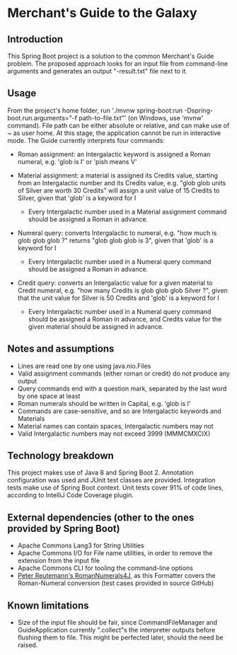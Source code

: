 # Merchant's Guide to the Galaxy

## Introduction
This Spring Boot project is a solution to the common Merchant's Guide problem. The proposed approach looks for an input file from command-line arguments and generates an output "-result.txt" file next to it. 

## Usage
From the project's home folder, run './mvnw spring-boot:run -Dspring-boot.run.arguments="-f path-to-file.txt"' (on Windows, use 'mvnw' command). File path can be either absolute or relative, and can make use of ~ as user home. At this stage, the application cannot be run in interactive mode.
The Guide currently interprets four commands:
- Roman assignment: an Intergalactic keyword is assigned a Roman numeral, e.g. 'glob is I' or 'pish means V'

- Material assignment: a material is assigned its Credits value, starting from an Intergalactic number and its Credits value, e.g. "glob glob units of Silver are worth 30 Credits" will assign a unit value of 15 Credits to Silver, given that 'glob' is a keyword for I
    - Every Intergalactic number used in a Material assignment command should be assigned a Roman in advance.

- Numeral query: converts Intergalactic to numeral, e.g. "how much is glob glob glob ?" returns "glob glob glob is 3", given that 'glob' is a keyword for I
    - Every Intergalactic number used in a Numeral query command should be assigned a Roman in advance.

- Credit query: converts an Intergalactic value for a given material to Credit numeral, e.g. "how many Credits is glob glob glob Silver ?", given that the unit value for Silver is 50 Credits and 'glob' is a keyword for I
    - Every Intergalactic number used in a Numeral query command should be assigned a Roman in advance, and Credits value for the given material should be assigned in advance.

## Notes and assumptions
- Lines are read one by one using java.nio.Files
- Valid assignment commands (either roman or credit) do not produce any output
- Query commands end with a question mark, separated by the last word by one space at least
- Roman numerals should be written in Capital, e.g. 'glob is I'
- Commands are case-sensitive, and so are Intergalactic keywords and Materials
- Material names can contain spaces, Intergalactic numbers may not
- Valid Intergalactic numbers may not exceed 3999 (MMMCMXCIX)

## Technology breakdown
This project makes use of Java 8 and Spring Boot 2. Annotation configuration was used and JUnit test classes are provided. Integration tests make use of Spring Boot context. Unit tests cover 91% of code lines, according to IntelliJ Code Coverage plugin.

## External dependencies (other to the ones provided by Spring Boot)
- Apache Commons Lang3 for String Utilities
- Apache Commons I/O for File name utilities, in order to remove the extension from the input file
- Apache Commons CLI for tooling the command-line options
- [Peter Reutemann's RomanNumerals4J](https://github.com/fracpete/romannumerals4j), as this Formatter covers the Roman-Numeral conversion (test cases provided in source GitHub)

## Known limitations
- Size of the input file should be fair, since CommandFileManager and GuideApplication currently ".collect"s the interpreter outputs before flushing them to file. This might be perfected later, should the need be raised.

